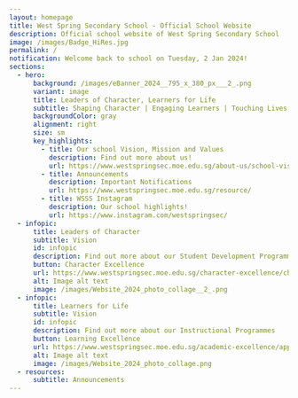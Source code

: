 ```yaml
---
layout: homepage
title: West Spring Secondary School - Official School Website
description: Official school website of West Spring Secondary School
image: /images/Badge_HiRes.jpg
permalink: /
notification: Welcome back to school on Tuesday, 2 Jan 2024!
sections:
  - hero:
      background: /images/eBanner_2024__795_x_380_px___2_.png
      variant: image
      title: Leaders of Character, Learners for Life
      subtitle: Shaping Character | Engaging Learners | Touching Lives
      backgroundColor: gray
      alignment: right
      size: sm
      key_highlights:
        - title: Our school Vision, Mission and Values
          description: Find out more about us!
          url: https://www.westspringsec.moe.edu.sg/about-us/school-vision-mission-values/
        - title: Announcements
          description: Important Notifications
          url: https://www.westspringsec.moe.edu.sg/resource/
        - title: WSSS Instagram
          description: Our school highlights!
          url: https://www.instagram.com/westspringsec/
  - infopic:
      title: Leaders of Character
      subtitle: Vision
      id: infopic
      description: Find out more about our Student Development Programmes
      button: Character Excellence
      url: https://www.westspringsec.moe.edu.sg/character-excellence/character-and-citizenship-education/
      alt: Image alt text
      image: /images/Website_2024_photo_collage__2_.png
  - infopic:
      title: Learners for Life
      subtitle: Vision
      id: infopic
      description: Find out more about our Instructional Programmes
      button: Learning Excellence
      url: https://www.westspringsec.moe.edu.sg/academic-excellence/applied-learning-programme/
      alt: Image alt text
      image: /images/Website_2024_photo_collage.png
  - resources:
      subtitle: Announcements
---
```

